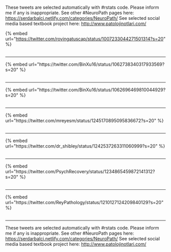 

These tweets are selected automatically with #rstats code. Please inform me if any is inappropriate.
See other #NeuroPath pages here: https://serdarbalci.netlify.com/categories/NeuroPath/ 
See selected social media based textbook project here: http://www.patolojinotlari.com/

{% embed url="https://twitter.com/rovingatuscap/status/1007233044271501314?s=20" %}<br>
<br>
<hr>
{% embed url="https://twitter.com/BinXu16/status/1062738340317933569?s=20" %}<br>
<br>
<hr>
{% embed url="https://twitter.com/BinXu16/status/1062696469810044929?s=20" %}<br>
<br>
<hr>
{% embed url="https://twitter.com/mreyesm/status/1245170895095836672?s=20" %}<br>
<br>
<hr>
{% embed url="https://twitter.com/dr_shibley/status/1242537263311060999?s=20" %}<br>
<br>
<hr>
{% embed url="https://twitter.com/PsychRecovery/status/1234865459872141312?s=20" %}<br>
<br>
<hr>
{% embed url="https://twitter.com/ReyPathology/status/1210127124209840129?s=20" %}<br>
<br>
<hr>


These tweets are selected automatically with #rstats code. Please inform me if any is inappropriate.
See other #NeuroPath pages here: https://serdarbalci.netlify.com/categories/NeuroPath/ 
See selected social media based textbook project here: http://www.patolojinotlari.com/
